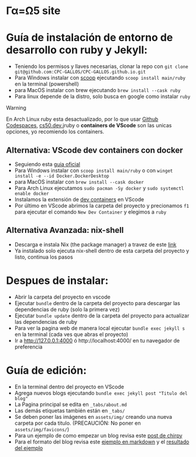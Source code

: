 # Γα=Ω5 site

# Guía de instalación de entorno de desarrollo con ruby y Jekyll:

- Teniendo los permisos y llaves necesarias, clonar la repo con `git clone git@github.com:CPC-GALLOS/CPC-GALLOS.github.io.git` 
- Para Windows instalar con [scoop](https://scoop.sh/) ejecutando `scoop install main/ruby` en la terminal (powershell)
- para MacOS instalar con brew ejecutando `brew install --cask ruby`
- Para linux depende de la distro, solo busca en google como instalar `ruby`

> [!WARNING]  
> En Arch Linux ruby esta desactualizado, por lo que usar [Github Codespaces](https://github.com/features/codespaces), [cs50.dev](https://cs50.dev/),jruby o **containers de VScode**  son las unicas opciones, yo recomiendo los containers.

## Alternativa: VScode dev containers con docker

- Seguiendo esta [guia oficial](https://code.visualstudio.com/docs/devcontainers/tutorial)
- Para Windows instalar con `scoop install main/ruby` o con `winget install -e --id Docker.DockerDesktop`
- para MacOS instalar con `brew install --cask docker`
- Para Arch Linux ejecutamos `sudo pacman -Sy docker` y `sudo systemctl enable docker`
- Instalamos la extensión de [dev containers](https://marketplace.visualstudio.com/items?itemName=ms-vscode-remote.remote-containers) en VScode
- Por último en VScode abrimos la carpeta del proyecto y precionamos `f1` para ejecutar el comando `New Dev Container` y elegimos a `ruby`

## Alternativa Avanzada: nix-shell

- Descarga e instala Nix (the package manager) a travez de este [link](https://nixos.org/download/)
- Ya instalado solo ejecuta nix-shell dentro de esta carpeta del proyecto y listo, continua los pasos

# Despues de instalar:

- Abrir la carpeta del proyecto en vscode 
- Ejecutar `bundle` dentro de la carpeta del proyecto para descargar las dependencias de ruby (solo la primera vez)
- Ejecutar `bundle update` dentro de la carpeta del proyecto para actualizar las dependencias de ruby 
- Para ver la pagina web de manera local ejecutar `bundle exec jekyll s` en la terminal (cada ves que abras el proyecto)
- Ir a http://127.0.0.1:4000 ó http://localhost:4000/ en tu navegador de preferencia

# Guía de edición: 

- En la terminal dentro del proyecto en VScode
- Agrega nuevos blogs ejecutando `bundle exec jekyll post "Titulo del blog"`
- La Pagina principal se edita en `_tabs/about.md`
- Las demás etiquetas también están en `_tabs/`
- Se deben poner las imágenes en `assets/img/` creando una nueva carpeta por cada titulo.  (PRECAUCIÓN: No poner en `assets/img/favicons/`)
- Para un ejemplo de como empezar un blog revisa este [post de chirpy](https://chirpy.cotes.page/posts/write-a-new-post/)
- Para el formato del blog revisa este [ejemplo en markdown](https://github.com/cotes2020/jekyll-theme-chirpy/blob/b641b364809ea15c46d16ce1379a267d395d55d0/_posts/2019-08-08-text-and-typography.md?plain=1#L65)
 y el [resultado del ejemplo](https://chirpy.cotes.page/posts/text-and-typography/)